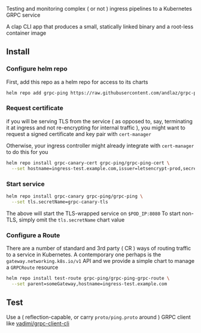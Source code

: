 Testing and monitoring complex ( or not ) ingress pipelines to a Kubernetes
GRPC service

A clap CLI app that produces a small, statically linked binary and a root-less container image

## Install 

### Configure helm repo

First, add this repo as a helm repo for access to its charts
```bash
helm repo add grpc-ping https://raw.githubusercontent.com/andlaz/grpc-ping/master/charts
```

### Request certificate

if you will be serving TLS from the service ( as opposed to, say, terminating it at ingress and not re-encrypting for internal traffic ),
you might want to request a signed certificate and key pair with `cert-manager`

Otherwise, your ingress controller might already integrate with `cert-manager` to do this for you

```bash
helm repo install grpc-canary-cert grpc-ping/grpc-ping-cert \
  --set hostname=ingress-test.example.com,issuer=letsencrypt-prod,secretName=grpc-canary-tls
```

### Start service

```bash
helm repo install grpc-canary grpc-ping/grpc-ping \
  --set tls.secretName=grpc-canary-tls
```

The above will start the TLS-wrapped service on `$POD_IP:8080`
To start non-TLS, simply omit the `tls.secretName` chart value

### Configure a Route

There are a number of standard and 3rd party ( CR ) ways of routing traffic to a service in Kubernetes.
A contemporary one perhaps is the `gateway.networking.k8s.io/v1` API and we provide a simple chart
to manage a `GRPCRoute` resource

```bash
helm repo install test-route grpc-ping/grpc-ping-grpc-route \
  --set parent=someGateway,hostname=ingress-test.example.com
```

## Test

Use a ( reflection-capable, or carry `proto/ping.proto` around ) GRPC client like [vadimi/grpc-client-cli](https://github.com/vadimi/grpc-client-cli)

